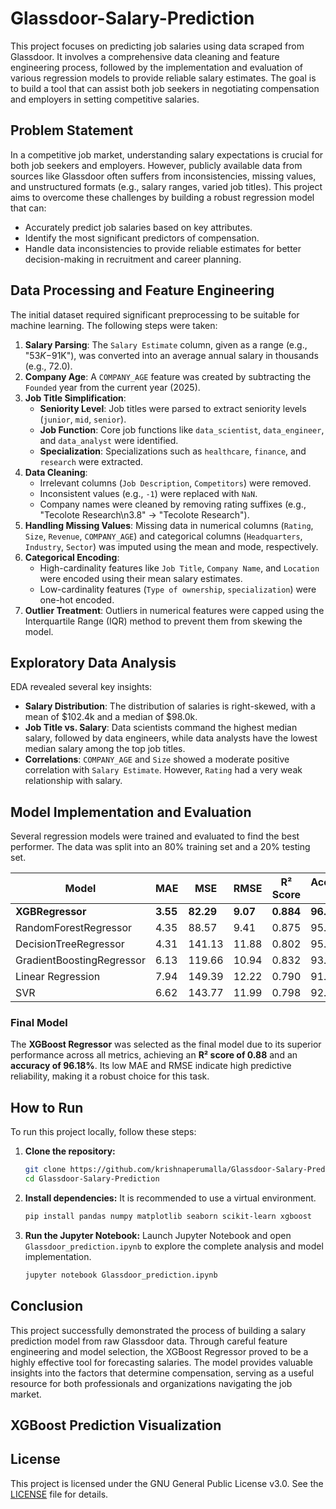 # Glassdoor-Salary-Prediction


This project focuses on predicting job salaries using data scraped from Glassdoor. It involves a comprehensive data cleaning and feature engineering process, followed by the implementation and evaluation of various regression models to provide reliable salary estimates. The goal is to build a tool that can assist both job seekers in negotiating compensation and employers in setting competitive salaries.

## Problem Statement

In a competitive job market, understanding salary expectations is crucial for both job seekers and employers. However, publicly available data from sources like Glassdoor often suffers from inconsistencies, missing values, and unstructured formats (e.g., salary ranges, varied job titles). This project aims to overcome these challenges by building a robust regression model that can:
- Accurately predict job salaries based on key attributes.
- Identify the most significant predictors of compensation.
- Handle data inconsistencies to provide reliable estimates for better decision-making in recruitment and career planning.

## Data Processing and Feature Engineering

The initial dataset required significant preprocessing to be suitable for machine learning. The following steps were taken:

1.  **Salary Parsing**: The `Salary Estimate` column, given as a range (e.g., "$53K-$91K"), was converted into an average annual salary in thousands (e.g., 72.0).
2.  **Company Age**: A `COMPANY_AGE` feature was created by subtracting the `Founded` year from the current year (2025).
3.  **Job Title Simplification**:
    *   **Seniority Level**: Job titles were parsed to extract seniority levels (`junior`, `mid`, `senior`).
    *   **Job Function**: Core job functions like `data_scientist`, `data_engineer`, and `data_analyst` were identified.
    *   **Specialization**: Specializations such as `healthcare`, `finance`, and `research` were extracted.
4.  **Data Cleaning**:
    *   Irrelevant columns (`Job Description`, `Competitors`) were removed.
    *   Inconsistent values (e.g., `-1`) were replaced with `NaN`.
    *   Company names were cleaned by removing rating suffixes (e.g., "Tecolote Research\n3.8" -> "Tecolote Research").
5.  **Handling Missing Values**: Missing data in numerical columns (`Rating`, `Size`, `Revenue`, `COMPANY_AGE`) and categorical columns (`Headquarters`, `Industry`, `Sector`) was imputed using the mean and mode, respectively.
6.  **Categorical Encoding**:
    *   High-cardinality features like `Job Title`, `Company Name`, and `Location` were encoded using their mean salary estimates.
    *   Low-cardinality features (`Type of ownership`, `specialization`) were one-hot encoded.
7.  **Outlier Treatment**: Outliers in numerical features were capped using the Interquartile Range (IQR) method to prevent them from skewing the model.

## Exploratory Data Analysis

EDA revealed several key insights:

*   **Salary Distribution**: The distribution of salaries is right-skewed, with a mean of $102.4k and a median of $98.0k.
*   **Job Title vs. Salary**: Data scientists command the highest median salary, followed by data engineers, while data analysts have the lowest median salary among the top job titles.
*   **Correlations**: `COMPANY_AGE` and `Size` showed a moderate positive correlation with `Salary Estimate`. However, `Rating` had a very weak relationship with salary.



## Model Implementation and Evaluation

Several regression models were trained and evaluated to find the best performer. The data was split into an 80% training set and a 20% testing set.

| Model                     | MAE    | MSE      | RMSE    | R² Score | Accuracy (%) |
| ------------------------- | ------ | -------- | ------- | -------- | ------------ |
| **XGBRegressor**          | **3.55** | **82.29**  | **9.07**  | **0.884**  | **96.18%**   |
| RandomForestRegressor     | 4.35   | 88.57    | 9.41    | 0.875    | 95.33%       |
| DecisionTreeRegressor     | 4.31   | 141.13   | 11.88   | 0.802    | 95.55%       |
| GradientBoostingRegressor | 6.13   | 119.66   | 10.94   | 0.832    | 93.39%       |
| Linear Regression         | 7.94   | 149.39   | 12.22   | 0.790    | 91.65%       |
| SVR                       | 6.62   | 143.77   | 11.99   | 0.798    | 92.49%       |

### Final Model

The **XGBoost Regressor** was selected as the final model due to its superior performance across all metrics, achieving an **R² score of 0.88** and an **accuracy of 96.18%**. Its low MAE and RMSE indicate high predictive reliability, making it a robust choice for this task.




## How to Run

To run this project locally, follow these steps:

1.  **Clone the repository:**
    ```bash
    git clone https://github.com/krishnaperumalla/Glassdoor-Salary-Prediction.git
    cd Glassdoor-Salary-Prediction
    ```

2.  **Install dependencies:**
    It is recommended to use a virtual environment.
    ```bash
    pip install pandas numpy matplotlib seaborn scikit-learn xgboost
    ```

3.  **Run the Jupyter Notebook:**
    Launch Jupyter Notebook and open `Glassdoor_prediction.ipynb` to explore the complete analysis and model implementation.
    ```bash
    jupyter notebook Glassdoor_prediction.ipynb
    ```

## Conclusion

This project successfully demonstrated the process of building a salary prediction model from raw Glassdoor data. Through careful feature engineering and model selection, the XGBoost Regressor proved to be a highly effective tool for forecasting salaries. The model provides valuable insights into the factors that determine compensation, serving as a useful resource for both professionals and organizations navigating the job market.

## XGBoost Prediction Visualization


## License

This project is licensed under the GNU General Public License v3.0. See the [LICENSE](LICENSE) file for details.
